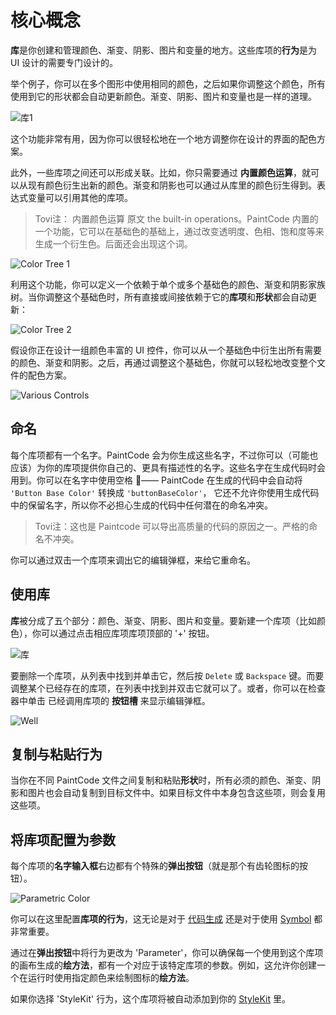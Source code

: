 # 核心概念

**库**是你创建和管理颜色、渐变、阴影、图片和变量的地方。这些库项的**行为**是为 UI 设计的需要专门设计的。

举个例子，你可以在多个图形中使用相同的颜色，之后如果你调整这个颜色，所有使用到它的形状都会自动更新颜色。渐变、阴影、图片和变量也是一样的道理。

![库1](./images/library1.png)

这个功能非常有用，因为你可以很轻松地在一个地方调整你在设计的界面的配色方案。

此外，一些库项之间还可以形成关联。比如，你只需要通过 **内置颜色运算**，就可以从现有颜色衍生出新的颜色。渐变和阴影也可以通过从库里的颜色衍生得到。表达式变量可以引用其他的库项。

> Tovi注： 内置颜色运算 原文 the built-in operations。PaintCode 内置的一个功能，它可以在基础色的基础上，通过改变透明度、色相、饱和度等来生成一个衍生色。后面还会出现这个词。

![Color Tree 1](./images/colorstree1.png)

利用这个功能，你可以定义一个依赖于单个或多个基础色的颜色、渐变和阴影家族树。当你调整这个基础色时，所有直接或间接依赖于它的**库项**和**形状**都会自动更新：

![Color Tree 2](./images/colorstree2.png)

假设你正在设计一组颜色丰富的 UI 控件，你可以从一个基础色中衍生出所有需要的颜色、渐变和阴影。之后，再通过调整这个基础色，你就可以轻松地改变整个文件的配色方案。

![Various Controls](./images/variouscontrols.png)

## 命名

每个库项都有一个名字。PaintCode 会为你生成这些名字，不过你可以（可能也应该）为你的库项提供你自己的、更具有描述性的名字。这些名字在生成代码时会用到。你可以在名字中使用空格 —— PaintCode 在生成的代码中会自动将 `'Button Base Color'` 转换成 `'buttonBaseColor'`， 它还不允许你使用生成代码中的保留名字，所以你不必担心生成的代码中任何潜在的命名冲突。

> Tovi注：这也是 Paintcode 可以导出高质量的代码的原因之一。严格的命名不冲突。

你可以通过双击一个库项来调出它的编辑弹框，来给它重命名。

## 使用库

**库**被分成了五个部分：颜色、渐变、阴影、图片和变量。要新建一个库项（比如颜色），你可以通过点击相应库项库项顶部的 '+' 按钮。

![库](./images/library2.png)

要删除一个库项，从列表中找到并单击它，然后按 `Delete` 或 `Backspace` 键。而要调整某个已经存在的库项，在列表中找到并双击它就可以了。或者，你可以在检查器中单击 已经调用库项的 **按钮槽** 来显示编辑弹框。

![Well](./images/wells.png)

## 复制与粘贴行为

当你在不同 PaintCode 文件之间复制和粘贴**形状**时，所有必须的颜色、渐变、阴影和图片也会自动复制到目标文件中。如果目标文件中本身包含这些项，则会复用这些项。

## 将库项配置为参数

每个库项的**名字输入框**右边都有个特殊的**弹出按钮**（就是那个有齿轮图标的按钮）。

![Parametric Color](./images/parametriccolor.png)

你可以在这里配置**库项的行为**，这无论是对于 [代码生成](./Part.5.stylekits&code_generation.A.code_generation.md) 还是对于使用 [Symbol](./Part.9.using_symbols.md) 都非常重要。

通过在**弹出按钮**中将行为更改为 'Parameter'，你可以确保每一个使用到这个库项的画布生成的**绘方法**，都有一个对应于该特定库项的参数。例如，这允许你创建一个在运行时使用指定颜色来绘制图标的**绘方法**。

如果你选择 'StyleKit' 行为，这个库项将被自动添加到你的 [StyleKit](./Part.5.stylekits&code_generation.A.code_generation.md) 里。
